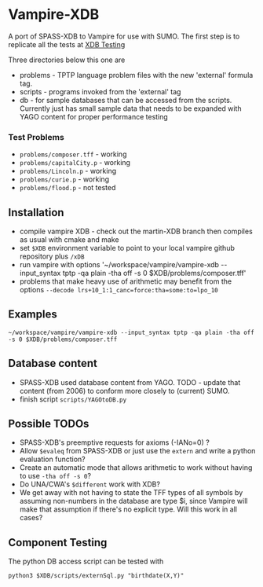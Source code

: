 # Vampire-XDB 

A port of SPASS-XDB to Vampire for use with SUMO.  The first step is to replicate all the tests at
[XDB Testing](https://tptp.cs.miami.edu/Seminars/SPASS-XDB/Testing.html)

Three directories below this one are
  - problems - TPTP language problem files with the new 'external' formula tag.
  - scripts - programs invoked from the 'external' tag
  - db - for sample databases that can be accessed from the scripts.  Currently just
     has small sample data that needs to be expanded with YAGO content for proper performance
     testing


### Test Problems
  - `problems/composer.tff` - working
  - `problems/capitalCity.p` - working
  - `problems/Lincoln.p` - working
  - `problems/curie.p` - working
  - `problems/flood.p` - not tested


## Installation
  - compile vampire XDB - check out the martin-XDB branch then compiles as usual with cmake and make
  - set `$XDB` environment variable to point to your local vampire github repository plus `/xDB`
  - run vampire with options '~/workspace/vampire/vampire-xdb --input_syntax tptp -qa plain -tha off -s 0 $XDB/problems/composer.tff'
  - problems that make heavy use of arithmetic may benefit from the options
    `--decode lrs+10_1:1_canc=force:tha=some:to=lpo_10`

## Examples
```
~/workspace/vampire/vampire-xdb --input_syntax tptp -qa plain -tha off -s 0 $XDB/problems/composer.tff
```


## Database content

- SPASS-XDB used database content from YAGO.  TODO - update that content (from 2006) to conform more closely
to (current) SUMO.
- finish script `scripts/YAGOtoDB.py`


## Possible TODOs

- SPASS-XDB's preemptive requests for axioms (-IANo=0) ?
- Allow `$evaleq` from SPASS-XDB or just use the `extern` and write a python evaluation function?
- Create an automatic mode that allows arithmetic to work without having to use `-tha off -s 0`?
- Do UNA/CWA's `$different` work with XDB?
- We get away with not having to state the TFF types of all symbols by assuming non-numbers in
  the database are type $i, since Vampire will make that assumption if there's no explicit type.
  Will this work in all cases?


## Component Testing

The python DB access script can be tested with

```
python3 $XDB/scripts/externSql.py "birthdate(X,Y)"
```